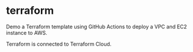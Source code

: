 # terraform

Demo a Terraform template using GitHub Actions to deploy a VPC and EC2 instance to AWS.

Terraform is connected to Terraform Cloud.
